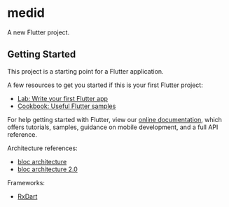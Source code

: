 # medid

A new Flutter project.

## Getting Started

This project is a starting point for a Flutter application.

A few resources to get you started if this is your first Flutter project:

- [Lab: Write your first Flutter app](https://flutter.io/docs/get-started/codelab)
- [Cookbook: Useful Flutter samples](https://flutter.io/docs/cookbook)

For help getting started with Flutter, view our
[online documentation](https://flutter.io/docs), which offers tutorials,
samples, guidance on mobile development, and a full API reference.

Architecture references:
- [bloc architecture](https://medium.com/flutterpub/architecting-your-flutter-project-bd04e144a8f1)
- [bloc architecture 2.0](https://medium.com/flutterpub/architect-your-flutter-project-using-bloc-pattern-part-2-d8dd1eca9ba5)

Frameworks:
- [RxDart](https://pub.dartlang.org/packages/rxdart)